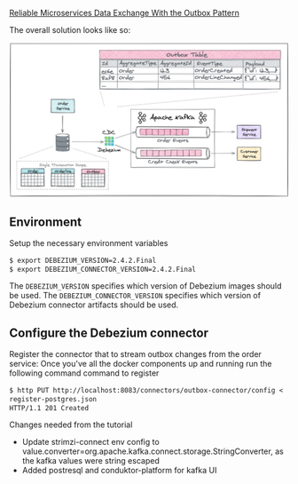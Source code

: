 
[Reliable Microservices Data Exchange With the Outbox Pattern](https://debezium.io/blog/2019/02/19/reliable-microservices-data-exchange-with-the-outbox-pattern/)

The overall solution looks like so:

![Service Overview](outbox-overview.png)


## Environment

Setup the necessary environment variables

```console
$ export DEBEZIUM_VERSION=2.4.2.Final
$ export DEBEZIUM_CONNECTOR_VERSION=2.4.2.Final
```

The `DEBEZIUM_VERSION` specifies which version of Debezium images should be used.
The `DEBEZIUM_CONNECTOR_VERSION` specifies which version of Debezium connector artifacts should be used.

## Configure the Debezium connector
Register the connector that to stream outbox changes from the order service:
Once you've all the docker components up and running
run the following command command to register 

```
$ http PUT http://localhost:8083/connectors/outbox-connector/config < register-postgres.json
HTTP/1.1 201 Created
```


Changes needed from the tutorial
* Update strimzi-connect env config to value.converter=org.apache.kafka.connect.storage.StringConverter, as the kafka values were string escaped
* Added postresql and conduktor-platform for kafka UI